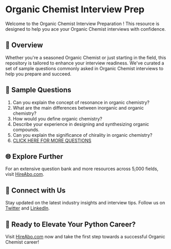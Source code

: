 # Organic Chemist Interview Prep

Welcome to the Organic Chemist Interview Preparation ! This resource is designed to help you ace your Organic Chemist interviews with confidence.

## 🚀 Overview

Whether you're a seasoned Organic Chemist or just starting in the field, this repository is tailored to enhance your interview readiness. We've curated a set of sample questions commonly asked in Organic Chemist interviews to help you prepare and succeed.

## 📝 Sample Questions

1. Can you explain the concept of resonance in organic chemistry?
2. What are the main differences between inorganic and organic chemistry?
3. How would you define organic chemistry?
4. Describe your experience in designing and synthesizing organic compounds.
5. Can you explain the significance of chirality in organic chemistry?
6. [CLICK HERE FOR MORE QUESTIONS](https://hireabo.com/job/5_2_3/Organic%20Chemist)

## 🌐 Explore Further

For an extensive question bank and more resources across 5,000 fields, visit [HireAbo.com](https://www.hireabo.com).

## 📱 Connect with Us

Stay updated on the latest industry insights and interview tips. Follow us on [Twitter](https://twitter.com/hireabo) and [LinkedIn](https://www.linkedin.com/in/hire-abo-3609972a8/).

## 🚀 Ready to Elevate Your Python Career?

Visit [HireAbo.com](https://www.hireabo.com) now and take the first step towards a successful Organic Chemist career!